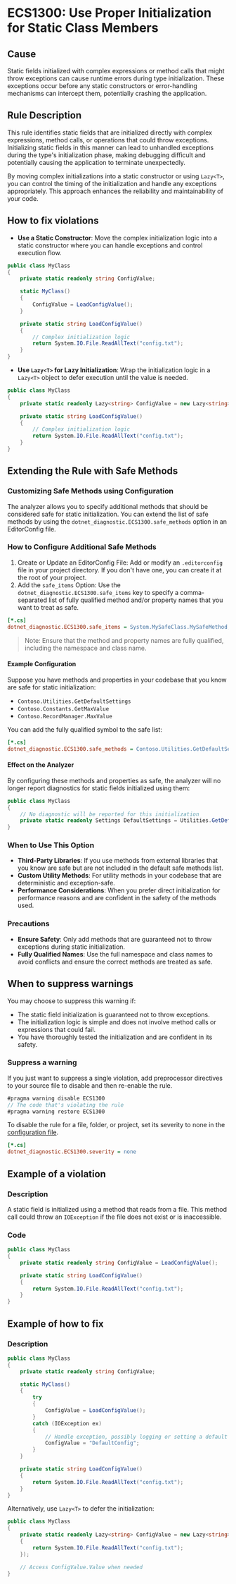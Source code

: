 # ECS1300: Use Proper Initialization for Static Class Members

## Cause

Static fields initialized with complex expressions or method calls that might throw exceptions can cause runtime errors during type initialization. These exceptions occur before any static constructors or error-handling mechanisms can intercept them, potentially crashing the application.

## Rule Description

This rule identifies static fields that are initialized directly with complex expressions, method calls, or operations that could throw exceptions. Initializing static fields in this manner can lead to unhandled exceptions during the type's initialization phase, making debugging difficult and potentially causing the application to terminate unexpectedly.

By moving complex initializations into a static constructor or using `Lazy<T>`, you can control the timing of the initialization and handle any exceptions appropriately. This approach enhances the reliability and maintainability of your code.

## How to fix violations

- **Use a Static Constructor**: Move the complex initialization logic into a static constructor where you can handle exceptions and control execution flow.

```csharp
public class MyClass
{
    private static readonly string ConfigValue;

    static MyClass()
    {
        ConfigValue = LoadConfigValue();
    }

    private static string LoadConfigValue()
    {
        // Complex initialization logic
        return System.IO.File.ReadAllText("config.txt");
    }
}
```

- **Use `Lazy<T>` for Lazy Initialization**: Wrap the initialization logic in a `Lazy<T>` object to defer execution until the value is needed.

```csharp
public class MyClass
{
    private static readonly Lazy<string> ConfigValue = new Lazy<string>(LoadConfigValue);

    private static string LoadConfigValue()
    {
        // Complex initialization logic
        return System.IO.File.ReadAllText("config.txt");
    }
}
```

## Extending the Rule with Safe Methods

### Customizing Safe Methods using Configuration

The analyzer allows you to specify additional methods that should be considered safe for static initialization. You can extend the list of safe methods by using the `dotnet_diagnostic.ECS1300.safe_methods` option in an EditorConfig file.

### How to Configure Additional Safe Methods

1. Create or Update an EditorConfig File: Add or modify an `.editorconfig` file in your project directory. If you don't have one, you can create it at the root of your project.
2. Add the `safe_items` Option: Use the `dotnet_diagnostic.ECS1300.safe_items` key to specify a comma-separated list of fully qualified method and/or property names that you want to treat as safe.

```ini
[*.cs]
dotnet_diagnostic.ECS1300.safe_items = System.MySafeClass.MySafeMethod, System.AnotherClass.AnotherSafeMethod
```

>Note: Ensure that the method and property names are fully qualified, including the namespace and class name.

#### Example Configuration

Suppose you have methods and properties in your codebase that you know are safe for static initialization:

- `Contoso.Utilities.GetDefaultSettings`
- `Contoso.Constants.GetMaxValue`
- `Contoso.RecordManager.MaxValue`

You can add the fully qualified symbol to the safe list:

```ini
[*.cs]
dotnet_diagnostic.ECS1300.safe_methods = Contoso.Utilities.GetDefaultSettings, Contoso.Constants.GetMaxValue, Contoso.RecordManager.MaxValue
```

#### Effect on the Analyzer
By configuring these methods and properties as safe, the analyzer will no longer report diagnostics for static fields initialized using them:

```csharp
public class MyClass
{
    // No diagnostic will be reported for this initialization
    private static readonly Settings DefaultSettings = Utilities.GetDefaultSettings();
}
```

### When to Use This Option

- **Third-Party Libraries**: If you use methods from external libraries that you know are safe but are not included in the default safe methods list.
- **Custom Utility Methods**: For utility methods in your codebase that are deterministic and exception-safe.
- **Performance Considerations**: When you prefer direct initialization for performance reasons and are confident in the safety of the methods used.

### Precautions
- **Ensure Safety**: Only add methods that are guaranteed not to throw exceptions during static initialization.
- **Fully Qualified Names**: Use the full namespace and class names to avoid conflicts and ensure the correct methods are treated as safe.

## When to suppress warnings

You may choose to suppress this warning if:

- The static field initialization is guaranteed not to throw exceptions.
- The initialization logic is simple and does not involve method calls or expressions that could fail.
- You have thoroughly tested the initialization and are confident in its safety.

### Suppress a warning

If you just want to suppress a single violation, add preprocessor directives to your source file to disable and then re-enable the rule.

```csharp
#pragma warning disable ECS1300
// The code that's violating the rule
#pragma warning restore ECS1300
```

To disable the rule for a file, folder, or project, set its severity to none in the [configuration file](https://learn.microsoft.com/en-us/dotnet/fundamentals/code-analysis/configuration-files).

```ini
[*.cs]
dotnet_diagnostic.ECS1300.severity = none
```

## Example of a violation

### Description

A static field is initialized using a method that reads from a file. This method call could throw an `IOException` if the file does not exist or is inaccessible.

### Code

```csharp
public class MyClass
{
    private static readonly string ConfigValue = LoadConfigValue();

    private static string LoadConfigValue()
    {
        return System.IO.File.ReadAllText("config.txt");
    }
}
```

## Example of how to fix

### Description

```csharp
public class MyClass
{
    private static readonly string ConfigValue;

    static MyClass()
    {
        try
        {
            ConfigValue = LoadConfigValue();
        }
        catch (IOException ex)
        {
            // Handle exception, possibly logging or setting a default value
            ConfigValue = "DefaultConfig";
        }
    }

    private static string LoadConfigValue()
    {
        return System.IO.File.ReadAllText("config.txt");
    }
}
```

Alternatively, use `Lazy<T>` to defer the initialization:

```csharp
public class MyClass
{
    private static readonly Lazy<string> ConfigValue = new Lazy<string>(() =>
    {
        return System.IO.File.ReadAllText("config.txt");
    });

    // Access ConfigValue.Value when needed
}
```